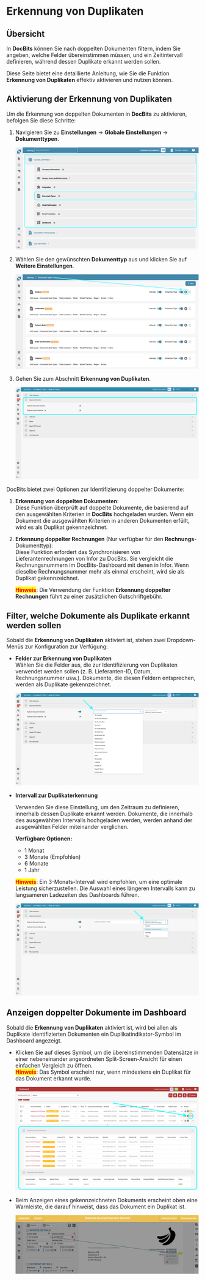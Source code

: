 # Erkennung von Duplikaten

## Übersicht

In **DocBits** können Sie nach doppelten Dokumenten filtern, indem Sie angeben, welche Felder übereinstimmen müssen, und ein Zeitintervall definieren, während dessen Duplikate erkannt werden sollen.

Diese Seite bietet eine detaillierte Anleitung, wie Sie die Funktion **Erkennung von Duplikaten** effektiv aktivieren und nutzen können.

## Aktivierung der Erkennung von Duplikaten

Um die Erkennung von doppelten Dokumenten in **DocBits** zu aktivieren, befolgen Sie diese Schritte:

1.  Navigieren Sie zu **Einstellungen** → **Globale Einstellungen** → **Dokumenttypen**.

    ![](https://raw.githubusercontent.com/Fellow-Consulting-AG/docbits/refs/heads/main/readme/.gitbook/assets/Calculate_PO_unit_price_1.png)
2.  Wählen Sie den gewünschten **Dokumenttyp** aus und klicken Sie auf **Weitere Einstellungen**.

    ![](https://raw.githubusercontent.com/Fellow-Consulting-AG/docbits/refs/heads/main/readme/.gitbook/assets/Calculate_PO_unit_price_2.png)
3.  Gehen Sie zum Abschnitt **Erkennung von Duplikaten**.

    ![](https://raw.githubusercontent.com/Fellow-Consulting-AG/docbits/refs/heads/main/readme/.gitbook/assets/DuplicateDocument_3.png)

DocBits bietet zwei Optionen zur Identifizierung doppelter Dokumente:

1. **Erkennung von doppelten Dokumenten**:\
   Diese Funktion überprüft auf doppelte Dokumente, die basierend auf den ausgewählten Kriterien in **DocBits** hochgeladen wurden. Wenn ein Dokument die ausgewählten Kriterien in anderen Dokumenten erfüllt, wird es als Duplikat gekennzeichnet.
2.  **Erkennung doppelter Rechnungen** (Nur verfügbar für den **Rechnungs**-Dokumenttyp):\
    Diese Funktion erfordert das Synchronisieren von Lieferantenrechnungen von Infor zu DocBits. Sie vergleicht die Rechnungsnummern im DocBits-Dashboard mit denen in Infor. Wenn dieselbe Rechnungsnummer mehr als einmal erscheint, wird sie als Duplikat gekennzeichnet.

    <mark style="color:red;">**Hinweis**</mark>: Die Verwendung der Funktion **Erkennung doppelter Rechnungen** führt zu einer zusätzlichen Gutschriftgebühr.

## Filter, welche Dokumente als Duplikate erkannt werden sollen

Sobald die **Erkennung von Duplikaten** aktiviert ist, stehen zwei Dropdown-Menüs zur Konfiguration zur Verfügung:

*   **Felder zur Erkennung von Duplikaten**\
    Wählen Sie die Felder aus, die zur Identifizierung von Duplikaten verwendet werden sollen (z. B. Lieferanten-ID, Datum, Rechnungsnummer usw.). Dokumente, die diesen Feldern entsprechen, werden als Duplikate gekennzeichnet.

    ![](https://raw.githubusercontent.com/Fellow-Consulting-AG/docbits/refs/heads/main/readme/.gitbook/assets/DuplicateDocument_4.png)
*   **Intervall zur Duplikaterkennung**

    Verwenden Sie diese Einstellung, um den Zeitraum zu definieren, innerhalb dessen Duplikate erkannt werden. Dokumente, die innerhalb des ausgewählten Intervalls hochgeladen werden, werden anhand der ausgewählten Felder miteinander verglichen.

    **Verfügbare Optionen:**

    * 1 Monat
    * 3 Monate (Empfohlen)
    * 6 Monate
    * 1 Jahr

    <mark style="color:red;">**Hinweis**</mark>: Ein 3-Monats-Intervall wird empfohlen, um eine optimale Leistung sicherzustellen. Die Auswahl eines längeren Intervalls kann zu langsameren Ladezeiten des Dashboards führen.

    ![](https://raw.githubusercontent.com/Fellow-Consulting-AG/docbits/refs/heads/main/readme/.gitbook/assets/DuplicateDocument_6.png)

## Anzeigen doppelter Dokumente im Dashboard

Sobald die **Erkennung von Duplikaten** aktiviert ist, wird bei allen als Duplikate identifizierten Dokumenten ein Duplikatindikator-Symbol im Dashboard angezeigt.

*   Klicken Sie auf dieses Symbol, um die übereinstimmenden Datensätze in einer nebeneinander angeordneten Split-Screen-Ansicht für einen einfachen Vergleich zu öffnen. \
    <mark style="color:red;">**Hinweis**</mark>: Das Symbol erscheint nur, wenn mindestens ein Duplikat für das Dokument erkannt wurde.

    ![](https://raw.githubusercontent.com/Fellow-Consulting-AG/docbits/refs/heads/main/readme/.gitbook/assets/DuplicateDocument_7.png)
*   Beim Anzeigen eines gekennzeichneten Dokuments erscheint oben eine Warnleiste, die darauf hinweist, dass das Dokument ein Duplikat ist.

    ![](https://raw.githubusercontent.com/Fellow-Consulting-AG/docbits/refs/heads/main/readme/.gitbook/assets/DuplicateDocument_5.png)
